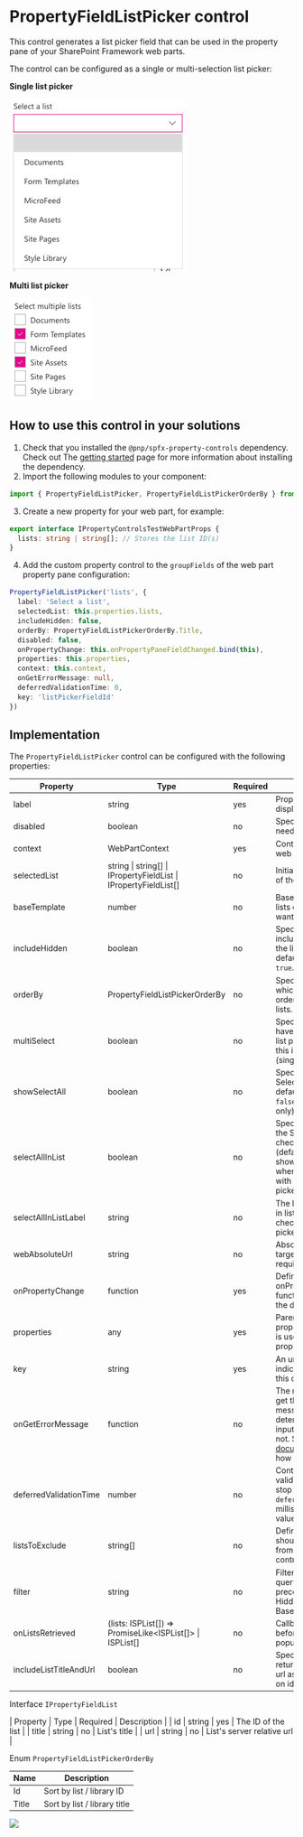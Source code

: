 # PropertyFieldListPicker control

This control generates a list picker field that can be used in the property pane of your SharePoint Framework web parts.

The control can be configured as a single or multi-selection list picker:

**Single list picker**

![Single list picker](../assets/single-list-picker.png)

**Multi list picker**

![Multi list picker](../assets/multi-list-picker.png)


## How to use this control in your solutions

1. Check that you installed the `@pnp/spfx-property-controls` dependency. Check out The [getting started](../../#getting-started) page for more information about installing the dependency.
2. Import the following modules to your component:

```TypeScript
import { PropertyFieldListPicker, PropertyFieldListPickerOrderBy } from '@pnp/spfx-property-controls/lib/PropertyFieldListPicker';
```

3. Create a new property for your web part, for example:

```TypeScript
export interface IPropertyControlsTestWebPartProps {
  lists: string | string[]; // Stores the list ID(s)
}
```

4. Add the custom property control to the `groupFields` of the web part property pane configuration:

```TypeScript
PropertyFieldListPicker('lists', {
  label: 'Select a list',
  selectedList: this.properties.lists,
  includeHidden: false,
  orderBy: PropertyFieldListPickerOrderBy.Title,
  disabled: false,
  onPropertyChange: this.onPropertyPaneFieldChanged.bind(this),
  properties: this.properties,
  context: this.context,
  onGetErrorMessage: null,
  deferredValidationTime: 0,
  key: 'listPickerFieldId'
})
```

## Implementation

The `PropertyFieldListPicker` control can be configured with the following properties:

| Property | Type | Required | Description |
| ---- | ---- | ---- | ---- |
| label | string | yes | Property field label displayed on top. |
| disabled | boolean | no | Specify if the control needs to be disabled. |
| context | WebPartContext | yes | Context of the current web part. |
| selectedList | string \| string[] \| IPropertyFieldList \| IPropertyFieldList[] | no | Initial selected list set of the control. |
| baseTemplate | number | no | BaseTemplate ID of the lists or libaries you want to return. |
| includeHidden | boolean | no | Specify if you want to include hidden lists in the list picker. By default this is set to `true`. |
| orderBy | PropertyFieldListPickerOrderBy | no | Specify the property on which you want to order the retrieve set of lists. |
| multiSelect | boolean | no | Specify if you want to have a single or multi-list picker. By default this is set to `false` (single list picker). |
| showSelectAll | boolean | no | Specify if you want the Select All checkbox. By default this is set to `false` (mult-list picker only). |
| selectAllInList | boolean | no | Specify where to show the Select All checkbox. When false (default), checkbox is shown before the label, when true it is shown with the lists  (mult-list picker only). |
| selectAllInListLabel | string | no | The label to use for the in list select all checkbox (mult-list picker only). |
| webAbsoluteUrl | string | no | Absolute Web Url of target site (user requires permissions) |
| onPropertyChange | function | yes | Defines a onPropertyChange function to raise when the date gets changed. |
| properties | any | yes | Parent web part properties, this object is use to update the property value.  |
| key | string | yes | An unique key that indicates the identity of this control. |
| onGetErrorMessage | function | no | The method is used to get the validation error message and determine whether the input value is valid or not. See [this documentation](https://dev.office.com/sharepoint/docs/spfx/web-parts/guidance/validate-web-part-property-values) to learn how to use it. |
| deferredValidationTime | number | no | Control will start to validate after users stop typing for `deferredValidationTime` milliseconds. Default value is 200. |
| listsToExclude | string[] | no | Defines list titles which should be excluded from the list picker control (list title or ID). |
| filter | string | no | Filter list from OData query (takes precedence over Hidden and BaseTemplate Filters). |
| onListsRetrieved | (lists: ISPList[]) => PromiseLike<ISPList[]> \| ISPList[] | no | Callback that is called before the dropdown is populated. |
| includeListTitleAndUrl | boolean | no | Specifies if the picker returns list id, title and url as an object instead on id. |

Interface `IPropertyFieldList`

| Property | Type | Required | Description |
| id | string | yes | The ID of the list |
| title | string | no | List's title |
| url | string | no | List's server relative url |


Enum `PropertyFieldListPickerOrderBy`

| Name | Description |
| ---- | ---- |
| Id | Sort by list / library ID |
| Title | Sort by list / library title |

![](https://telemetry.sharepointpnp.com/sp-dev-fx-property-controls/wiki/PropertyFieldListPicker)
